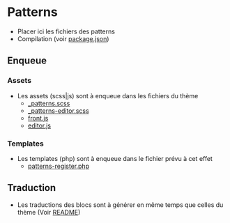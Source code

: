 # Patterns

- Placer ici les fichiers des patterns
- Compilation (voir [package.json](../../../../../package.json))

## Enqueue

### Assets

- Les assets (scss|js) sont à enqueue dans les fichiers du thème
    - [_patterns.scss](../../assets/scss/components/patterns/_patterns.scss)
    - [_patterns-editor.scss](../../assets/scss/components/patterns/_patterns-editor.scss)
    - [front.js](../../assets/js/front.js)
    - [editor.js](../../assets/js/editor.js)

### Templates

- Les templates (php) sont à enqueue dans le fichier prévu à cet effet
    - [patterns-register.php](../../inc/patterns/patterns-register.php)

## Traduction

- Les traductions des blocs sont à générer en même temps que celles du thème (Voir [README](../../README.md#traduction))
